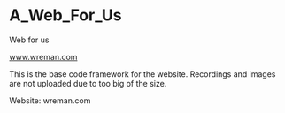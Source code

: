 # A_Web_For_Us
Web for us 

www.wreman.com

This is the base code framework for the website. Recordings and images are not uploaded due to too big of the size.

Website: wreman.com
